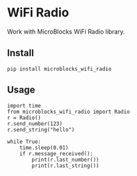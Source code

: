 # WiFi Radio

Work with MicroBlocks WiFi Radio library.

## Install

```
pip install microblocks_wifi_radio
```

## Usage

```
import time
from microblocks_wifi_radio import Radio
r = Radio()
r.send_number(123)
r.send_string("hello")

while True:
    time.sleep(0.01)
    if r.message_received():
        print(r.last_number())
        print(r.last_string())
```